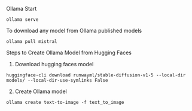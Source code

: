 Ollama Start

`ollama serve`

To download any model from Ollama published models

`ollama pull mistral`

Steps to Create Ollama Model from Hugging Faces

1. Download hugging faces model

`huggingface-cli download runwayml/stable-diffusion-v1-5 --local-dir models/ --local-dir-use-symlinks False`

2. Create Ollama model

`ollama create text-to-image -f text_to_image`
